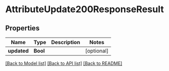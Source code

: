 # AttributeUpdate200ResponseResult

## Properties
Name | Type | Description | Notes
------------ | ------------- | ------------- | -------------
**updated** | **Bool** |  | [optional] 

[[Back to Model list]](../README.md#documentation-for-models) [[Back to API list]](../README.md#documentation-for-api-endpoints) [[Back to README]](../README.md)



